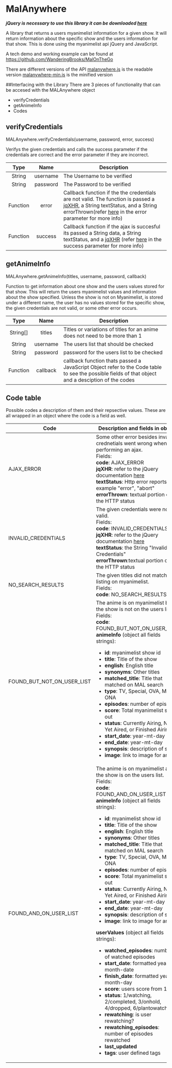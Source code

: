 # MalAnywhere
***jQuery is necessary to use this library it can be downloaded [here](https://jquery.com/download/)***


A library that returns a users myanimelist information for a given show. It will return information about the specific show and the users information for that show. This is done using the myanimelist api jQuery and JavaScript. 

A tech demo and working example can be found at https://github.com/WanderingBrooks/MalOnTheGo

There are different versions of the API
[malanywhere.js](https://github.com/WanderingBrooks/MalAnywhere/blob/master/malanywhere.js)  is the readable version
[malanywhere-min.js](https://github.com/WanderingBrooks/MalAnywhere/blob/master/malanywhere-min.js) is the minified version

##Interfacing with the Library
There are 3 pieces of functionality that can be accesed with the MALAnywhere object
 
* verifyCredentials 
* getAnimeInfo 
* Codes 

## verifyCredentials
MALAnywhere.verifyCredentials(username, password, error, success)

Verifys the given credentials and calls the success parameter if the credentials are correct and the error parameter if they are incorrect.

| Type       | Name       | Description            |
|:----------:|:------:|----------------------------|
|   String   |username|The Username to be verified |
|   String   |password|The Password to be verified |
|   Function |  error |Callback function if the the credentials are not valid. The function is passed a [jqXHR](http://api.jquery.com/jQuery.ajax/#jqXHR), a String textStatus, and a String errorThrown(refer [here](http://api.jquery.com/jquery.ajax/) in the error parameter for more info)|
|   Function | success|Callback function if the ajax is succesful its passed a String data, a String textStatus, and a [jqXHR](http://api.jquery.com/jQuery.ajax/#jqXHR) (refer [here](http://api.jquery.com/jquery.ajax/) in the success parameter for more info)|
  
  
## getAnimeInfo
MALAnywhere.getAnimeInfo(titles, username, password, callback)


Function to get information about one show and the users values stored for that show. This will return the users myanimelist values and information about the show specified. Unless the show is not on Myanimelist, is stored under a different name, the user has no values stored for the specific show, the given credentials are not valid, or some other error occurs.

|Type              | Name     | Description                                                               |
|:----------------:|:--------:|---------------------------------------------------------------------------|
| String[]         | titles   |Titles or variations of titles for an anime does not need to be more than 1|
| String           | username |The users list that should be checked                                      |
| String           | password |password for the users list to be checked                                  |
| Function         | callback |callback function thats passed a JavaScript Object refer to the Code table to see the possible fields of that object and a desciption of the codes                                                                 |  
 
## Code table
Possible codes a description of them and their repsective values. These are all wrapped in an object where the code is a field as well.

|Code                      |Description and fields in object                                                |
|--------------------------|--------------------------------------------------------------------------------|
|AJAX_ERROR                | Some other error besides invalid crednetials went wrong when performing an ajax.<br>Fields:<br>**code**: AJAX_ERROR<br>**jqXHR**: refer to the jQuery documentation [here](http://api.jquery.com/jQuery.ajax/#jqXHR)<br>**textStatus**: Http error reports example "error", "abort"<br>**errorThrown**: textual portion of the HTTP status|
|INVALID_CREDENTIALS       | The given credentials were not valid.<br>Fields:<br>**code**: INVALID_CREDENTIALS<br>**jqXHR**: refer to the jQuery documentation [here](http://api.jquery.com/jQuery.ajax/#jqXHR)<br>**textStatus**: the String "Invalid Credentials"<br>**errorThrown**:textual portion of the HTTP status                                           |
|NO_SEARCH_RESULTS         | The given titles did not match any listing on myanimelist.<br>Fields:<br>**code**: NO_SEARCH_RESULTS                      |
|FOUND_BUT_NOT_ON_USER_LIST| The anime is on myanimelist but the show is not on the users list.<br>Fields:<br>**code**: FOUND_BUT_NOT_ON_USER_LIST<br>**animeInfo** (object all fields strings): <ul><li>**id**: myanimelist show id</li><li>**title**: Title of the show</li><li>**english**: English title</li><li>**synonyms**: Other titles</li><li>**matched_title**: Title that matched on MAL search</li><li>**type**: TV, Special, OVA, Movie, ONA</li><li>**episodes**: number of episodes</li><li>**score**: Total myanimelist score out</li><li>**status**: Currently Airing, Not Yet Aired, or Finished Airing</li><li>**start_date**: year-mt-day</li><li>**end_date**: year-mt-day</li><li>**synopsis**: description of show</li><li>**image**: link to image for anime</li></ul>              |
|FOUND_AND_ON_USER_LIST    | The anime is on myanimelist and the show is on the users list.<br>Fields:<br>**code**: FOUND_AND_ON_USER_LIST<br>**animeInfo** (object all fields strings): <ul><li>**id**: myanimelist show id</li><li>**title**: Title of the show</li><li>**english**: English title</li><li>**synonyms**: Other titles</li><li>**matched_title**: Title that matched on MAL search</li><li>**type**: TV, Special, OVA, Movie, ONA</li><li>**episodes**: number of episodes</li><li>**score**: Total myanimelist score out</li><li>**status**: Currently Airing, Not Yet Aired, or Finished Airing</li><li>**start_date**: year-mt-day</li><li>**end_date**: year-mt-day</li><li>**synopsis**: description of show</li><li>**image**: link to image for anime</li></ul>**userValues** (object all fields strings): <ul><li>**watched_episodes**: number of watched episodes</li><li>**start_date**: formatted year-month-date</li><li>**finish_date**: formatted year-month-day</li><li>**score**: users score from 1- 10</li><li>**status**: 1/watching, 2/completed, 3/onhold, 4/dropped, 6/plantowatch</li><li>**rewatching**: is user rewatching?</li><li>**rewatching_episodes**: number of episodes rewatched</li><li>**last_updated**</li><li>**tags**: user defined tags</li> </ul>                  |
